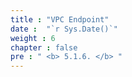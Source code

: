 ```yaml
---
title : "VPC Endpoint"
date :  "`r Sys.Date()`" 
weight : 6
chapter : false
pre : " <b> 5.1.6. </b> "
---
```


